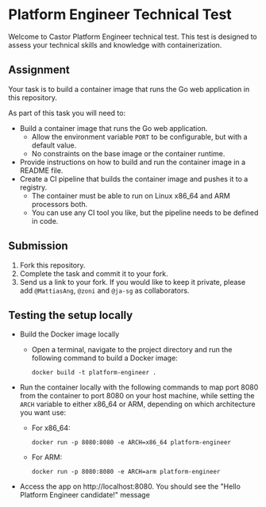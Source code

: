 # Platform Engineer Technical Test

Welcome to Castor Platform Engineer technical test. 
This test is designed to assess your technical skills and knowledge with containerization.

## Assignment

Your task is to build a container image that runs the Go web application in this repository.

As part of this task you will need to:

- Build a container image that runs the Go web application.
  - Allow the environment variable `PORT` to be configurable, but with a default value.
  - No constraints on the base image or the container runtime.
- Provide instructions on how to build and run the container image in a README file.
- Create a CI pipeline that builds the container image and pushes it to a registry.
  - The container must be able to run on Linux x86_64 and ARM processors both.
  - You can use any CI tool you like, but the pipeline needs to be defined in code.

## Submission

1. Fork this repository.
1. Complete the task and commit it to your fork.
1. Send us a link to your fork. If you would like to keep it private, please add `@MattiasAng`, `@zoni` and `@ja-sg` as collaborators.


## Testing the setup locally 

- Build the Docker image locally
  - Open a terminal, navigate to the project directory and run the following command to build a Docker image:
    
    `docker build -t platform-engineer .`

- Run the container locally with the following commands to map port 8080 from the container to port 8080 on your host machine, while setting the `ARCH` variable to either x86_64 or ARM, depending on which architecture you want use:
  - For x86_64:
    
    `docker run -p 8080:8080 -e ARCH=x86_64 platform-engineer`

  - For ARM:
    
    `docker run -p 8080:8080 -e ARCH=arm platform-engineer`

- Access the app on http://localhost:8080. You should see the "Hello Platform Engineer candidate!" message